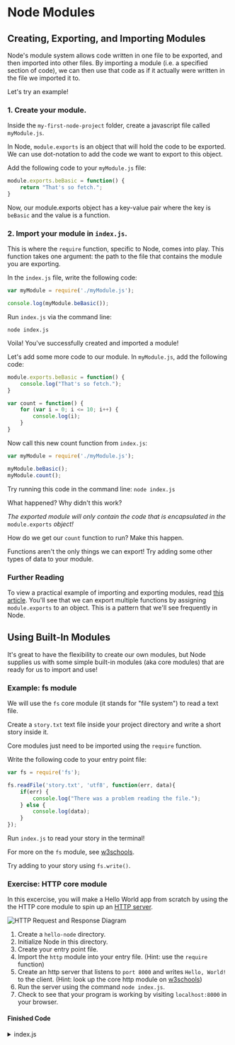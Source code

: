 # Node Modules

## Creating, Exporting, and Importing Modules

Node's module system allows code written in one file to be exported, and then imported into other files. By importing a module (i.e. a specified section of code), we can then use that code as if it actually were written in the file we imported it to. 

Let's try an example!

### 1. Create your module.

Inside the ```my-first-node-project``` folder, create a javascript file called ```myModule.js```.

In Node, ```module.exports``` is an object that will hold the code to be exported. We can use dot-notation to add the code we want to export to this object.

Add the following code to your ```myModule.js``` file:

```js
module.exports.beBasic = function() {
	return "That's so fetch.";
}
```

Now, our module.exports object has a key-value pair where the key is ```beBasic``` and the value is a function.

### 2. Import your module in ```index.js```.

This is where the ```require``` function, specific to Node, comes into play. This function takes one argument: the path to the file that contains the module you are exporting.

In the ```index.js``` file, write the following code:

```js
var myModule = require('./myModule.js');

console.log(myModule.beBasic());
```

Run ```index.js``` via the command line:

```node index.js```

Voila! You've successfully created and imported a module!

Let's add some more code to our module. In ```myModule.js```, add the following code:

```js
module.exports.beBasic = function() {
	console.log("That's so fetch.");
}

var count = function() {
	for (var i = 0; i <= 10; i++) {
		console.log(i);
	}
}
```

Now call this new count function from ```index.js```:

```js
var myModule = require('./myModule.js');

myModule.beBasic();
myModule.count();
```

Try running this code in the command line:
```node index.js```

What happened? Why didn't this work?

_The exported module will only contain the code that is encapsulated in the_ ```module.exports``` _object!_

How do we get our ```count``` function to run? Make this happen.

Functions aren't the only things we can export! Try adding some other types of data to your module.

### Further Reading

To view a practical example of importing and exporting modules, read
[this article](http://www.sitepoint.com/understanding-module-exports-exports-node-js/). You'll see that we can export multiple functions by assigning `module.exports` to an object. This is a pattern that we'll see frequently in Node.

## Using Built-In Modules

It's great to have the flexibility to create our own modules, but Node supplies us with some simple built-in modules (aka core modules) that are ready for us to import and use!

### Example: fs module

We will use the ```fs``` core module (it stands for "file system") to read a text file. 

Create a ```story.txt``` text file inside your project directory and write a short story inside it.

Core modules just need to be imported using the ```require``` function.

Write the following code to your entry point file:

```js
var fs = require('fs');

fs.readFile('story.txt', 'utf8', function(err, data){
	if(err) {
		console.log("There was a problem reading the file.");
	} else {
		console.log(data);
	}
});
```

Run ```index.js``` to read your story in the terminal!

For more on the ```fs``` module, see [w3schools](https://www.w3schools.com/nodejs/ref_fs.asp).

Try adding to your story using ```fs.write()```.

### Exercise: HTTP core module

In this excercise, you will make a Hello World app from scratch by using the the HTTP core module to spin up an [HTTP server](https://www.quora.com/What-is-an-HTTP-Server-and-what-does-it-do).

![HTTP Request and Response Diagram](https://qph.fs.quoracdn.net/main-qimg-7cf2f16f34b9cdd2652abcf17f85555d)

1. Create a ```hello-node``` directory.
2. Initialize Node in this directory.
3. Create your entry point file.
4. Import the ```http``` module into your entry file. (Hint: use the ```require``` function)
5. Create an http server that listens to ```port 8000``` and writes ```Hello, World!``` to the client. (Hint: look up the core http module on [w3schools](https://www.w3schools.com/nodejs/nodejs_http.asp))
6. Run the server using the command `node index.js`.
7. Check to see that your program is working by visiting ```localhost:8000``` in your browser.

#### Finished Code

<details>
  <summary>index.js</summary>
  	<br>
	var http = require('http')
	<br><br>
	http.createServer(function(req, res){
	<br>
	&nbsp;&nbsp;res.write('Hello, World!')
	<br>
	&nbsp;&nbsp;res.end()
	<br>
	}).listen(8000)
</details>
